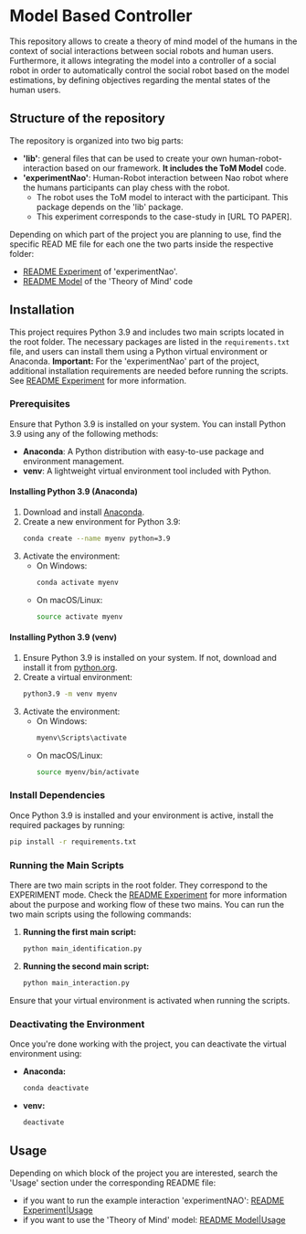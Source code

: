# Model Based Controller
This repository allows to create a theory of mind model of the humans in the context of social interactions between social robots and human users.
Furthermore, it allows integrating the model into a controller of a social robot in order to automatically control the social robot based on the model estimations, by defining objectives regarding the mental states of the human users.

## Structure of the repository
The repository is organized into two big parts:
- **'lib'**: general files that can be used to create your own human-robot-interaction based on our framework. **It includes the ToM Model** code.
- **'experimentNao'**: Human-Robot interaction between Nao robot where the humans participants can play chess with the robot. 
  - The robot uses the ToM model to interact with the participant. This package depends on the 'lib' package.
  - This experiment corresponds to the case-study in [URL TO PAPER]. 

Depending on which part of the project you are planning to use, find the specific READ ME file for each one the two parts inside the respective folder:
- [README Experiment](experimentNao/README.md) of 'experimentNao'.  
- [README Model](lib/tom_model/README) of the 'Theory of Mind' code

## Installation
This project requires Python 3.9 and includes two main scripts located in the root folder. The necessary packages are listed in the `requirements.txt` file, and users can install them using a Python virtual environment or Anaconda.
**Important:** For the  'experimentNao' part of the project, additional installation requirements are needed before running the scripts. See [README Experiment](experimentNao/README.md) for more information.

### Prerequisites
Ensure that Python 3.9 is installed on your system. You can install Python 3.9 using any of the following methods:

- **Anaconda**: A Python distribution with easy-to-use package and environment management.
- **venv**: A lightweight virtual environment tool included with Python.

#### Installing Python 3.9 (Anaconda)
1. Download and install [Anaconda](https://www.anaconda.com/products/individual).
2. Create a new environment for Python 3.9:
   ```bash
   conda create --name myenv python=3.9
   ```
3. Activate the environment:
   - On Windows:
     ```bash
     conda activate myenv
     ```
   - On macOS/Linux:
     ```bash
     source activate myenv
     ```

#### Installing Python 3.9 (venv)
1. Ensure Python 3.9 is installed on your system. If not, download and install it from [python.org](https://www.python.org/downloads/).
2. Create a virtual environment:
   ```bash
   python3.9 -m venv myenv
   ```
3. Activate the environment:
   - On Windows:
     ```bash
     myenv\Scripts\activate
     ```
   - On macOS/Linux:
     ```bash
     source myenv/bin/activate
     ```

### Install Dependencies
Once Python 3.9 is installed and your environment is active, install the required packages by running:

```bash
pip install -r requirements.txt
```

### Running the Main Scripts
There are two main scripts in the root folder. They correspond to the EXPERIMENT mode. 
Check the [README Experiment](experimentNao/README.md) for more information about the purpose and working flow of these two mains. 
You can run the two main scripts using the following commands:

1. **Running the first main script:**
   ```bash
   python main_identification.py
   ```

2. **Running the second main script:**
   ```bash
   python main_interaction.py
   ```

Ensure that your virtual environment is activated when running the scripts.

### Deactivating the Environment
Once you're done working with the project, you can deactivate the virtual environment using:

- **Anaconda:**
  ```bash
  conda deactivate
  ```

- **venv:**
  ```bash
  deactivate
  ```

## Usage
Depending on which block of the project you are interested, search the 'Usage' section under the corresponding README file:
- if you want to run the example interaction 'experimentNAO': [README Experiment|Usage](experimentNao/README.md#Usage)
- if you want to use the 'Theory of Mind' model: [README Model|Usage](lib/tom_model/README#Usage)